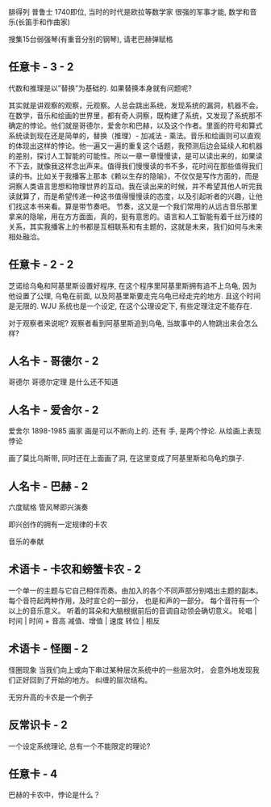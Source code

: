 


腓得列
普鲁士 1740即位, 当时的时代是欧拉等数学家
很强的军事才能, 数学和音乐(长笛手和作曲家)

搜集15台弱强琴(有重音分别的钢琴), 请老巴赫弹赋格
## 任意卡 - 3 - 2
代数和推理是以”替换”为基础的. 如果替换本身就有问题呢?


其实就是讲观察的观察，元观察。人总会跳出系统，发现系统的漏洞，机器不会。在数学，音乐和绘画的世界里，都有奇人洞察，既构建了系统，又发现了系统那不确定的悖论。他们就是哥德尔，爱舍尔和巴赫，以及这个作者。里面的符号和算式系统读到现在还是简单的，替换（推理）- 加减法 - 乘法。音乐和绘画则可以直观的体现出这样的悖论。他一遍又一遍的重复这个话题，我预测后边会延续人和机器的差别，探讨人工智能的可能性。所以一章一章慢慢读，是可以读出来的，如果读不下去，就像我这样念出声来。值得我们慢慢读的书不多，花时间在那些值得我们读的书。比如关于我播客上那本《赖以生存的隐喻》，不仅仅是写作方面的，而是洞察人类语言思想和物理世界的互动。我在读出来的时候，并不希望其他人听完我读就算了，而是希望传递一种这书值得慢慢读的态度，以及引起听者的兴趣，让他们找这本书来看。算是带节奏吧。 节奏，这又是一个我们常用的从远古音乐那里拿来的隐喻，用在方方面面，真的，挺有意思的。语言和人工智能有着千丝万缕的关系，其实我播客上的书都是互相联系和有主题的，这就是未来，我们如何与未来相处融洽。
## 任意卡 - 2 - 2
芝诺给乌龟和阿基里斯设置好程序, 在这个程序里阿基里斯拥有追不上乌龟, 因为他设置了公理, 乌龟在前面, 以及阿基里斯要走完乌龟已经走完的地方. 且这个时间是无限的. 
WJU 系统也是一个设定, 在这个公理设定下, 有些定理注定不能存在.

对于观察者来说呢? 观察者看到阿基里斯追到乌龟, 当故事中的人物跳出来会怎么样? 
## 人名卡 - 哥德尔 - 2
哥德尔
哥德尔定理
是什么还不知道
## 人名卡 - 爱舍尔 - 2
爱舍尔
1898-1985 
画家
画是可以不断向上的. 
还有 手, 是两个悖论.
从绘画上表现悖论

画了莫比乌斯带, 同时还在上面画了洞, 在这里变成了阿基里斯和乌龟的旗子.
## 人名卡 - 巴赫 - 2
六度赋格
管风琴即兴演奏

即兴创作的拥有一定规律的卡农

音乐的奉献
## 术语卡 - 卡农和螃蟹卡农 - 2

一个单一的主题与它自己相伴而奏。由加入的各个不同声部分别唱出主题的副本。每个音符起两种作用，及时宣仑的一部分， 也是和声的一部分。 每个音符有一个以上的音乐意义。 听着的耳朵和大脑根据前后的音调自动领会确切意义。
轮唱 | 时间
  | 时间 + 音高
减值、增值 | 速度
转位 | 相反

## 术语卡 - 怪圈 - 2
怪圈现象 当我们向上或向下串过某种层次系统中的一些层次时， 会意外地发现我们正好回到了开始的地方。
纠缠的层次结构。 

无穷升高的卡农是一个例子
## 反常识卡 - 2
一个设定系统理论, 总有一个不能限定的理论? 
## 任意卡 - 4
巴赫的卡农中，悖论是什么？